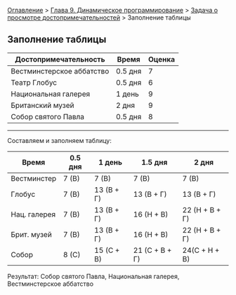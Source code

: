 [Оглавление](../../../#readme) > [Глава 9. Динамическое программирование](../#readme) > [Задача о просмотре достопримечательностей](./README.md#readme) > Заполнение таблицы

## Заполнение таблицы

Достопримечательность|Время|Оценка
-|-|-
Вестминстерское аббатство|0.5 дня|7
Театр Глобус|0.5 дня|6
Национальная галерея|1 день|9
Британский музей|2 дня|9
Собор святого Павла|0.5 дня|8

***

Составляем и заполняем таблицу:

Время|0.5 дня|1 день|1.5 дня|2 дня
-|-|-|-|-
Вестминстер|7 (В)|7 (В)|7 (В)|7 (В)
Глобус|7 (В)|13 (В + Г)|13 (В + Г)|13 (В + Г)
Нац. галерея|7 (В)|13 (В + Г)|16 (Н + В)|22 (Н + В + Г)
Брит. музей|7 (В)|13 (В + Г)|16 (Н + В)|22 (Н + В + Г)
Собор|8 (С)|15 (С + В)|21 (С + В + Г)|24(С + Н + В)

Результат: Собор святого Павла, Национальная галерея, Вестминстерское аббатство